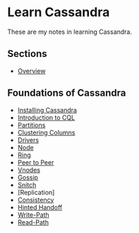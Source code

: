 # Learn Cassandra

These are my notes in learning Cassandra.

## Sections

* [Overview]

[Overview]: ./sections/overview.md

## Foundations of Cassandra

* [Installing Cassandra]
* [Introduction to CQL]
* [Partitions]
* [Clustering Columns]
* [Drivers]
* [Node]
* [Ring]
* [Peer to Peer]
* [Vnodes]
* [Gossip]
* [Snitch]
* [Replication]
* [Consistency]
* [Hinted Handoff]
* [Write-Path]
* [Read-Path]

[Installing Cassandra]: ./sections/foundations/install.md
[Introduction to CQL]: ./sections/foundations/cql.md
[Partitions]: ./sections/foundations/partitions.md
[Clustering Columns]: ./sections/foundations/clustering-columns.md
[Drivers]: ./sections/foundations/drivers.md
[Node]: ./sections/foundations/node.md
[Ring]: ./sections/foundations/ring.md
[Peer to Peer]: ./sections/foundations/peer-to-peer.md
[Vnodes]: ./sections/foundations/vnodes.md
[Gossip]: ./sections/foundations/gossip.md
[Snitch]: ./sections/foundations/snitch.md
[Replications]: ./sections/foundations/replication.md
[Consistency]: ./sections/foundations/consistency.md
[Hinted Handoff]: ./sections/foundations/hinted-handoff.md
[Read Repair]: ./sections/foundations/read-repair.md
[Write-Path]: ./sections/foundations/write-path.md
[Read-Path]: ./sections/foundations/read-path.md
